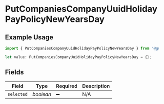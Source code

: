 # PutCompaniesCompanyUuidHolidayPayPolicyNewYearsDay

## Example Usage

```typescript
import { PutCompaniesCompanyUuidHolidayPayPolicyNewYearsDay } from "@gusto/embedded-api/models/operations/putcompaniescompanyuuidholidaypaypolicy.js";

let value: PutCompaniesCompanyUuidHolidayPayPolicyNewYearsDay = {};
```

## Fields

| Field              | Type               | Required           | Description        |
| ------------------ | ------------------ | ------------------ | ------------------ |
| `selected`         | *boolean*          | :heavy_minus_sign: | N/A                |